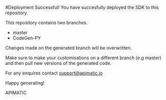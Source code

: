 
#Deployment Successful!
You have succesfully deployed the SDK to this repository.

This repository contains two branches. 
* master
* CodeGen-PY

Changes made on the generated branch will be overwritten.

Make sure to make your customisations on a different branch (e.g master) and then pull new versions of the generated code.

For any enquires contact support@apimatic.io

Happy generating!

APIMATIC

